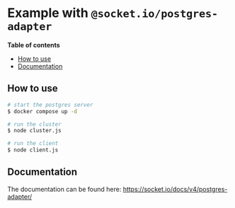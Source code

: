 # Example with `@socket.io/postgres-adapter`

**Table of contents**

<!-- TOC -->
  * [How to use](#how-to-use)
  * [Documentation](#documentation)
<!-- TOC -->

## How to use

```bash
# start the postgres server
$ docker compose up -d

# run the cluster
$ node cluster.js

# run the client
$ node client.js
```

## Documentation

The documentation can be found here: https://socket.io/docs/v4/postgres-adapter/

